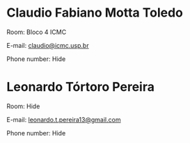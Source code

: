 # Claudio Fabiano Motta Toledo

Room: Bloco 4 ICMC

E-mail: claudio@icmc.usp.br

Phone number: Hide

# Leonardo Tórtoro Pereira

Room: Hide

E-mail: leonardo.t.pereira13@gmail.com

Phone number: Hide
